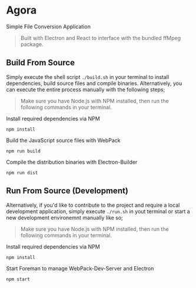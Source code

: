 # Agora
Simple File Conversion Application

> Built with Electron and React to interface with the bundled ffMpeg package.

## Build From Source
Simply execute the shell script `./build.sh` in your terminal to install dependencies, build source files and compile binaries. Alternatively, you can execute the entire process manually with the following steps;

> Make sure you have Node.js with NPM installed, then run the following commands in your terminal.

Install required dependencies via NPM
```
npm install
```

Build the JavaScript source files with WebPack
```
npm run build
```

Compile the distribution binaries with Electron-Builder
```
npm run dist
```

## Run From Source (Development)
Alternatively, if you'd like to contribute to the project and require a local development application, simply execute `./run.sh` in yout terminal or start a new development environemnt manually like so;

> Make sure you have Node.js with NPM installed, then run the following commands in your terminal.

Install required dependencies via NPM
```
npm install
```

Start Foreman to manage WebPack-Dev-Server and Electron
```
npm start
```